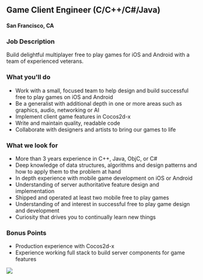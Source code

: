 ## Game Client Engineer (C/C++/C#/Java)
#### San Francisco, CA

### Job Description
Build delightful multiplayer free to play games for iOS and Android with a team of experienced veterans.

### What you'll do
+ Work with a small, focused team to help design and build successful free to play games on iOS and Android
+ Be a generalist with additional depth in one or more areas such as graphics, audio, networking or AI
+ Implement client game features in Cocos2d-x
+ Write and maintain quality, readable code
+ Collaborate with designers and artists to bring our games to life

### What we look for
+ More than 3 years experience in C++, Java, ObjC, or C#
+ Deep knowledge of data structures, algorithms and design patterns and how to apply them to the problem at hand
+ In depth experience with mobile game development on iOS or Android
+ Understanding of server authoritative feature design and implementation
+ Shipped and operated at least two mobile free to play games
+ Understanding of and interest in successful free to play game design and development
+ Curiosity that drives you to continually learn new things

### Bonus Points
+ Production experience with Cocos2d-x
+ Experience working full stack to build server components for game features


[<img src='https://dabuttonfactory.com/button.png?t=Apply&f=Calibri-Bold&ts=24&tc=fff&tshs=1&tshc=000&hp=20&vp=8&c=5&bgt=gradient&bgc=3d85c6&ebgc=073763'>](https://letsrockit.co/users/auth/github?interested=true&job_id=tjnuv09ssw-game-client-engineer-c-c-c-java)
